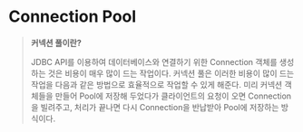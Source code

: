 # Connection Pool

> **커넥션 풀이란?**<br/>
>
> JDBC API를 이용하여 데이터베이스와 연결하기 위한 Connection 객체를 생성하는 것은 비용이 매우 많이 드는 작업이다. 커넥션 풀은 이러한 비용이 많이 드는 작업을 다음과 같은 방법으로 효율적으로 작업할 수 있게 해준다. 미리 커넥션 객체들을 만들어 Pool에 저장해 두었다가 클라이언트의 요청이 오면 Connection을 빌려주고, 처리가 끝나면 다시 Connection을 반납받아 Pool에 저장하는 방식이다.